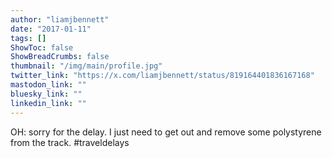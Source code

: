 ```yaml
---
author: "liamjbennett"
date: "2017-01-11"
tags: []
ShowToc: false
ShowBreadCrumbs: false
thumbnail: "/img/main/profile.jpg"
twitter_link: "https://x.com/liamjbennett/status/819164401836167168"
mastodon_link: ""
bluesky_link: ""
linkedin_link: ""
---
```


OH: sorry for the delay. I just need to get out and remove some polystyrene from the track. #traveldelays

